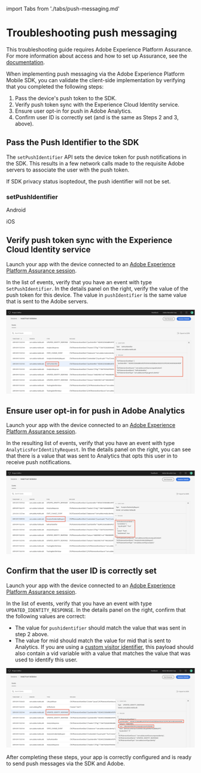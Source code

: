 import Tabs from './tabs/push-messaging.md'

# Troubleshooting push messaging

<InlineAlert variant="info" slots="text"/>

This troubleshooting guide requires Adobe Experience Platform Assurance. For more information about access and how to set up Assurance, see the [documentation](https://experienceleague.adobe.com/docs/experience-platform/assurance/home.html).

When implementing push messaging via the Adobe Experience Platform Mobile SDK, you can validate the client-side implementation by verifying that you completed the following steps:

1. Pass the device's push token to the SDK.
2. Verify push token sync with the Experience Cloud Identity service.
3. Ensure user opt-in for push in Adobe Analytics.
4. Confirm user ID is correctly set (and is the same as Steps 2 and 3, above).

## Pass the Push Identifier to the SDK

The `setPushIdentifier` API sets the device token for push notifications in the SDK. This results in a few network calls made to the requisite Adobe servers to associate the user with the push token.

<InlineAlert variant="info" slots="text"/>

If SDK privacy status isoptedout, the push identifier will not be set.

### setPushIdentifier

<TabsBlock orientation="horizontal" slots="heading, content" repeat="2"/>

Android

<Tabs query="platform=android&task=set-push"/>

iOS

<Tabs query="platform=ios&task=set-push"/>

<!-- React Native

<Tabs query="platform=react-native&task=set-push"/> -->

## Verify push token sync with the Experience Cloud Identity service

Launch your app with the device connected to an [Adobe Experience Platform Assurance session](https://experienceleague.adobe.com/docs/experience-platform/assurance/home.html).

In the list of events, verify that you have an event with type `SetPushIdentifier`. In the details panel on the right, verify the value of the push token for this device. The value in `pushIdentifier` is the same value that is sent to the Adobe servers.

![Configuring the Campaign Classic extension](./assets/push-messaging/set-push-token-to-identity.png)

## Ensure user opt-in for push in Adobe Analytics

Launch your app with the device connected to an [Adobe Experience Platform Assurance session](https://experienceleague.adobe.com/docs/experience-platform/assurance/home.html).

In the resulting list of events, verify that you have an event with type `AnalyticsForIdentityRequest`. In the details panel on the right, you can see that there is a value that was sent to Analytics that opts this user in to receive push notifications.

![Configuring the Campaign Classic extension](./assets/push-messaging/push-analytics-optin.png)

## Confirm that the user ID is correctly set

Launch your app with the device connected to an [Adobe Experience Platform Assurance session](https://experienceleague.adobe.com/docs/experience-platform/assurance/home.html).

In the list of events, verify that you have an event with type `UPDATED_IDENTITY_RESPONSE`. In the details panel on the right, confirm that the following values are correct:

- The value for `pushidentifier` should match the value that was sent in step 2 above.
- The value for mid should match the value for mid that is sent to Analytics. If you are using a [custom visitor identifier](../adobe-analytics/api-reference.md#setidentifier), this payload should also contain a vid variable with a value that matches the value that was used to identify this user. 

![Configuring the Campaign Classic extension](./assets/push-messaging/push-identities.png)

After completing these steps, your app is correctly configured and is ready to send push messages via the SDK and Adobe.
